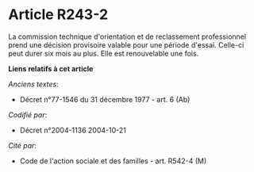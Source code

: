 # Article R243-2

La commission technique d'orientation et de reclassement professionnel prend une décision provisoire valable pour une période
d'essai. Celle-ci peut durer six mois au plus. Elle est renouvelable une fois.

**Liens relatifs à cet article**

_Anciens textes_:

  - Décret n°77-1546 du 31 décembre 1977 - art. 6 (Ab)

_Codifié par_:

  - Décret n°2004-1136 2004-10-21

_Cité par_:

  - Code de l'action sociale et des familles - art. R542-4 (M)
